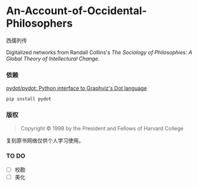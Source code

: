 # An-Account-of-Occidental-Philosophers
西儒列传

Digitalized networks from Randall Collins's *The Sociology of Philosophies: A Global Theory of Intellectural Change*.

### 依赖
[pydot/pydot: Python interface to Graphviz's Dot language](https://github.com/pydot/pydot)

`pip install pydot`

### 版权
> Copyright © 1998 by the President and Fellows of Harvard College

复刻原书网络仅供个人学习使用。

### TO DO
- [ ] 校勘
- [ ] 美化
